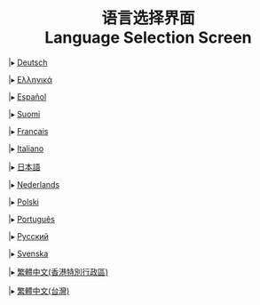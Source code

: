 <div align="center">

<h1>语言选择界面<br>Language Selection Screen</h1>

</div>

|▸ <a href="/README-de_DE.md">Deutsch</a>

|▸ <a href="/README-el_GR.md">Ελληνικά</a>

|▸ <a href="/README-es_ES.md">Español</a>

|▸ <a href="/README-fi_FI.md">Suomi</a>

|▸ <a href="/README-fr_FR.md">Français</a>

|▸ <a href="/README-it_IT.md">Italiano</a>

|▸ <a href="/README-ja_JP.md">日本語</a>

|▸ <a href="/README-nl_NL.md">Nederlands</a>

|▸ <a href="/README-pl_PL.md">Polski</a>

|▸ <a href="/README-pt_PT.md">Português</a>

|▸ <a href="/README-ru_RU.md">Русский</a>

|▸ <a href="/README-sv_SE.md">Svenska</a>

|▸ <a href="/README-zh_hK.md">繁體中文(香港特別行政區)</a>

|▸ <a href="/README-zh_TW.md">繁體中文(台灣)</a>
